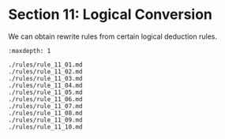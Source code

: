 Section 11: Logical Conversion
==============================

We can obtain rewrite rules from certain logical deduction rules.


```{toctree}
:maxdepth: 1

./rules/rule_11_01.md
./rules/rule_11_02.md
./rules/rule_11_03.md
./rules/rule_11_04.md
./rules/rule_11_05.md
./rules/rule_11_06.md
./rules/rule_11_07.md
./rules/rule_11_08.md
./rules/rule_11_09.md
./rules/rule_11_10.md
```
